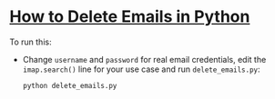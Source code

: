 # [How to Delete Emails in Python](https://www.thepythoncode.com/article/deleting-emails-in-python)
To run this:
- Change `username` and `password` for real email credentials, edit the `imap.search()` line for your use case and run `delete_emails.py`:
    ```
    python delete_emails.py
    ```